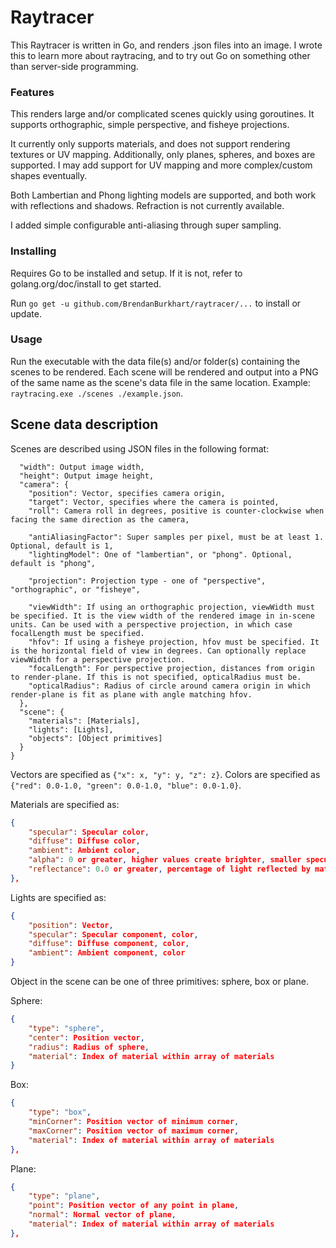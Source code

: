 # Raytracer

This Raytracer is written in Go, and renders .json files into an image. I wrote this to learn more about raytracing, and to try out Go on something other than server-side programming.

### Features

This renders large and/or complicated scenes quickly using goroutines. It supports orthographic, simple perspective, and fisheye projections.

It currently only supports materials, and does not support rendering textures or UV mapping. Additionally, only planes, spheres, and boxes are supported. I may add support for UV mapping and more complex/custom shapes eventually.

Both Lambertian and Phong lighting models are supported, and both work with reflections and shadows. Refraction is not currently available.

I added simple configurable anti-aliasing through super sampling.

### Installing

Requires Go to be installed and setup. If it is not, refer to golang.org/doc/install to get started.

Run `go get -u github.com/BrendanBurkhart/raytracer/...` to install or update.

### Usage

Run the executable with the data file(s) and/or folder(s) containing the scenes to be rendered. Each scene will be rendered and output into a PNG of the same name as the scene's data file in the same location. Example: `raytracing.exe ./scenes ./example.json`.

## Scene data description

Scenes are described using JSON files in the following format:

```{
  "width": Output image width,
  "height": Output image height,
  "camera": {
    "position": Vector, specifies camera origin,
    "target": Vector, specifies where the camera is pointed,
    "roll": Camera roll in degrees, positive is counter-clockwise when facing the same direction as the camera,

    "antiAliasingFactor": Super samples per pixel, must be at least 1. Optional, default is 1,
    "lightingModel": One of "lambertian", or "phong". Optional, default is "phong",

    "projection": Projection type - one of "perspective", "orthographic", or "fisheye",

    "viewWidth": If using an orthographic projection, viewWidth must be specified. It is the view width of the rendered image in in-scene units. Can be used with a perspective projection, in which case focalLength must be specified.
    "hfov": If using a fisheye projection, hfov must be specified. It is the horizontal field of view in degrees. Can optionally replace viewWidth for a perspective projection.
    "focalLength": For perspective projection, distances from origin to render-plane. If this is not specified, opticalRadius must be.
    "opticalRadius": Radius of circle around camera origin in which render-plane is fit as plane with angle matching hfov.
  },
  "scene": {
    "materials": [Materials],
    "lights": [Lights],
    "objects": [Object primitives]
  }
}
```

Vectors are specified as `{"x": x, "y": y, "z": z}`.
Colors are specified as `{"red": 0.0-1.0, "green": 0.0-1.0, "blue": 0.0-1.0}`.

Materials are specified as:

```JSON
{
    "specular": Specular color,
    "diffuse": Diffuse color,
    "ambient": Ambient color,
    "alpha": 0 or greater, higher values create brighter, smaller specular highlights,
    "reflectance": 0.0 or greater, percentage of light reflected by material
},
```

Lights are specified as:

```JSON
{
    "position": Vector,
    "specular": Specular component, color,
    "diffuse": Diffuse component, color,
    "ambient": Ambient component, color
}
```

Object in the scene can be one of three primitives: sphere, box or plane.

Sphere:

```JSON
{
    "type": "sphere",
    "center": Position vector,
    "radius": Radius of sphere,
    "material": Index of material within array of materials
}
```

Box:

```JSON
{
    "type": "box",
    "minCorner": Position vector of minimum corner,
    "maxCorner": Position vector of maximum corner,
    "material": Index of material within array of materials
},
```

Plane:

```JSON
{
    "type": "plane",
    "point": Position vector of any point in plane,
    "normal": Normal vector of plane,
    "material": Index of material within array of materials
},
```
